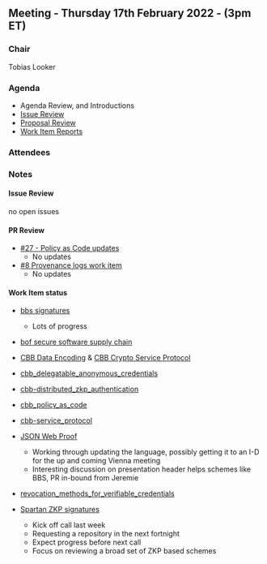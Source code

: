 ## Meeting - Thursday 17th February 2022 - (3pm ET)

### Chair
Tobias Looker

### Agenda
- Agenda Review, and Introductions 
- [Issue Review](https://github.com/decentralized-identity/crypto-wg/issues)
- [Proposal Review](https://github.com/decentralized-identity/crypto-wg/pulls)
- [Work Item Reports](https://github.com/decentralized-identity/crypto-wg/tree/main/work_items)

### Attendees

### Notes
#### Issue Review
no open issues

#### PR Review
- [#27 - Policy as Code updates](https://github.com/decentralized-identity/crypto-wg/pull/27)
    - No updates
- [#8 Provenance logs work item](https://github.com/decentralized-identity/crypto-wg/pull/8)
    - No updates

#### Work Item status
- [bbs signatures](https://github.com/decentralized-identity/crypto-wg/blob/main/work_items/bbs_signatures.md)
    - Lots of progress

- [bof secure software supply chain](https://github.com/decentralized-identity/crypto-wg/blob/main/work_items/bof_secure_software_supply_chain.md) 
    
- [CBB Data Encoding](https://github.com/decentralized-identity/crypto-wg/blob/main/work_items/cbb_data_encoding.md) & [CBB Crypto Service Protocol](https://github.com/decentralized-identity/crypto-wg/blob/main/work_items/cbb_service_protocol.md)
    
- [cbb_delegatable_anonymous_credentials](https://github.com/decentralized-identity/crypto-wg/blob/main/work_items/cbb_delegatable_anonymous_credentials.md) 

- [cbb-distributed_zkp_authentication](https://github.com/decentralized-identity/crypto-wg/blob/main/work_items/cbb_distributed_zkp_authentication.md) 

- [cbb_policy_as_code](https://github.com/decentralized-identity/crypto-wg/blob/main/work_items/cbb_policy_as_code.md) 

- [cbb-service_protocol](https://github.com/decentralized-identity/crypto-wg/blob/main/work_items/cbb_service_protocol.md) 

- [JSON Web Proof](https://github.com/decentralized-identity/crypto-wg/blob/main/work_items/json_web_proof.md)
    - Working through updating the language, possibly getting it to an I-D for the up and coming Vienna meeting
    - Interesting discussion on presentation header helps schemes like BBS, PR in-bound from Jeremie

- [revocation_methods_for_verifiable_credentials](https://github.com/decentralized-identity/crypto-wg/blob/main/work_items/revocation_methods_for_verifiable_credentials_.md)
    
- [Spartan ZKP signatures](https://github.com/decentralized-identity/crypto-wg/blob/main/work_items/spartan_zkSNARK_signatures.md)
    - Kick off call last week
    - Requesting a repository in the next fortnight
    - Expect progress before next call
    - Focus on reviewing a broad set of ZKP based schemes
